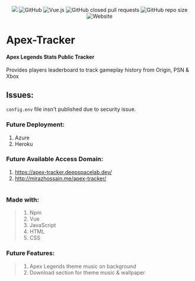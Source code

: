 <p align="center">
  <img src="https://blob.deepspacelab.dev/github/ApexTracker.png" />
  <img src="https://img.shields.io/github/license/Miraz4300/apex-tracker?logo=Github" alt="GitHub"/>
  <img src="https://img.shields.io/npm/v/vuejs?color=%234FC08D&label=vue.js&logo=Vue.js" alt="Vue.js"/>
  <img src="https://img.shields.io/github/issues-pr-closed/Miraz4300/apex-tracker?logo=Github%20Actions" alt="GitHub closed pull requests"/>
  <img src="https://img.shields.io/github/repo-size/Miraz4300/apex-tracker?logo=Github" alt="GitHub repo size"/>
  <img src="https://img.shields.io/website?down_color=red&down_message=offline&logo=Microsoft%20Edge&up_color=blue&up_message=online&url=https%3A%2F%2Fapex-tracker.deepspacelab.dev" alt="Website"/>
</p>

# Apex-Tracker

#### Apex Legends Stats Public Tracker
Provides players leaderboard to track gameplay history from Origin, PSN & Xbox


## Issues:
```config.env``` file insn't published due to security issue. 


### Future Deployment:
1. Azure
2. Heroku

### Future Available Access Domain:
1. https://apex-tracker.deepspacelab.dev/
2. http://mirazhossain.me/apex-tracker/
#

### Made with:
> 1. Npm
> 2. Vue
> 3. JavaScript
> 4. HTML
> 5. CSS

### Future Features:
> 1. Apex Legends theme music on background
> 2. Download section for theme music & wallpaper
